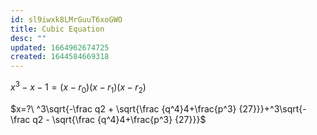 ```yaml
---
id: sl9iwxk8LMrGuuT6xoGWO
title: Cubic Equation
desc: ""
updated: 1664962674725
created: 1644584669318
---
```


$x^3-x-1=(x-r_0)(x-r_1)(x-r_2)$

$x=?\ ^3\sqrt{-\frac q2 + \sqrt{\frac {q^4}4+\frac{p^3} {27}}}+^3\sqrt{-\frac q2 - \sqrt{\frac {q^4}4+\frac{p^3} {27}}}$
